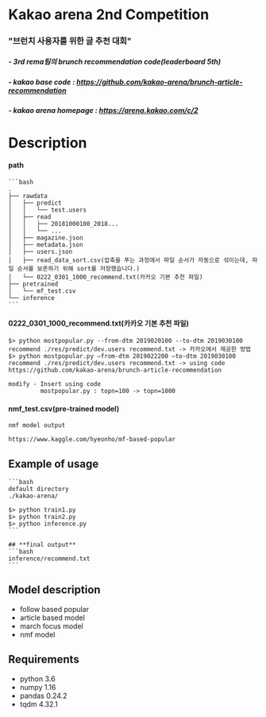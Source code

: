 # Kakao arena 2nd Competition
### "브런치 사용자를 위한 글 추천 대회"
##### - 3rd rema팀의 brunch recommendation code(leaderboard 5th)
##### - kakao base code : https://github.com/kakao-arena/brunch-article-recommendation
##### - kakao arena homepage : https://arena.kakao.com/c/2


# Description
#### path

```
​```bash
.
├── rawdata
│   ├── predict
│   │   └── test.users
│   ├── read
│   │   ├── 20181000100_2018...
│   │   └── ...
│   ├── magazine.json
│   ├── metadata.json
│   ├── users.json
│   ├── read_data_sort.csv(압축을 푸는 과정에서 파일 순서가 자동으로 섞이는데, 파일 순서를 보존하기 위해 sort를 저장했습니다.)
│   └── 0222_0301_1000_recommend.txt(카카오 기본 추천 파일)
├── pretrained
│   └── mf_test.csv
└── inference
​```
```



#### 0222_0301_1000_recommend.txt(카카오 기본 추천 파일)

```
$> python mostpopular.py --from-dtm 2019020100 --to-dtm 2019030100 recommend ./res/predict/dev.users recommend.txt -> 카카오에서 제공한 방법
$> python mostpopular.py —from-dtm 2019022200 —to-dtm 2019030100 recommend ./res/predict/dev.users recommend.txt -> using code
https://github.com/kakao-arena/brunch-article-recommendation

modify - Insert using code
         mostpopular.py : topn=100 -> topn=1000
```

  

#### nmf_test.csv(pre-trained model)

```
nmf model output

https://www.kaggle.com/hyeonho/mf-based-popular
```


## Example of usage
```
​```bash
default directory
./kakao-arena/

$> python train1.py
$> python train2.py
$> python inference.py
​```
```


```
## **final output**
​```bash
inference/recommend.txt
​```
```




## Model description

- follow based popular
- article based model
- march focus model
- nmf model



## Requirements

- python 3.6
- numpy 1.16
- pandas 0.24.2
- tqdm 4.32.1
